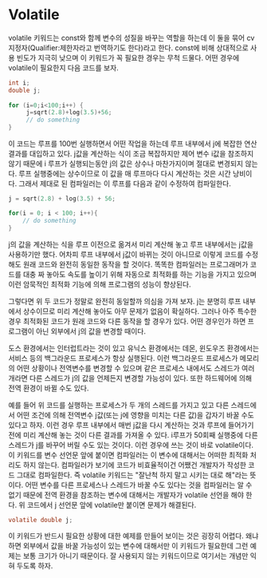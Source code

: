 # Volatile
volatile 키워드는 const와 함께 변수의 성질을 바꾸는 역할을 하는데 이 둘을 묶어 cv 지정자(Qualifier:제한자라고 번역하기도 한다)라고 한다. const에 비해 상대적으로 사용 빈도가 지극히 낮으며 이 키워드가 꼭 필요한 경우는 무척 드물다. 어떤 경우에 volatile이 필요한지 다음 코드를 보자.

``` c
int i;
double j;
 
for (i=0;i<100;i++) {
     j=sqrt(2.8)+log(3.5)+56;
     // do something
}
```

이 코드는 루프를 100번 실행하면서 어떤 작업을 하는데 루프 내부에서 j에 복잡한 연산 결과를 대입하고 있다. j값을 계산하는 식이 조금 복잡하지만 제어 변수 i값을 참조하지 않기 때문에 i 루프가 실행되는동안 j의 값은 상수나 마찬가지이며 절대로 변경되지 않는다. 루프 실행중에는 상수이므로 이 값을 매 루프마다 다시 계산하는 것은 시간 낭비이다. 그래서 제대로 된 컴파일러는 이 루프를 다음과 같이 수정하여 컴파일한다.

``` c
j = sqrt(2.8) + log(3.5) + 56;

for(i = 0; i < 100; i++){
	// do something
}
```

j의 값을 계산하는 식을 루프 이전으로 옮겨서 미리 계산해 놓고 루프 내부에서는 j값을 사용하기만 했다. 어차피 루프 내부에서 j값이 바뀌는 것이 아니므로 이렇게 코드를 수정해도 원래 코드와 완전히 동일한 동작을 할 것이다. 
똑똑한 컴파일러는 프로그래머가 코드를 대충 짜 놓아도 속도를 높이기 위해 자동으로 최적화를 하는 기능을 가지고 있으며 이런 암묵적인 최적화 기능에 의해 프로그램의 성능이 향상된다.

그렇다면 위 두 코드가 정말로 완전히 동일할까 의심을 가져 보자. j는 분명히 루프 내부에서 상수이므로 미리 계산해 놓아도 아무 문제가 없음이 확실하다. 그러나 아주 특수한 경우 최적화된 코드가 원래 코드와 다른 동작을 할 경우가 있다. 어떤 경우인가 하면 프로그램이 아닌 외부에서 j의 값을 변경할 때이다.

도스 환경에서는 인터럽트라는 것이 있고 유닉스 환경에서는 데몬, 윈도우즈 환경에서는 서비스 등의 백그라운드 프로세스가 항상 실행된다. 이런 백그라운드 프로세스가 메모리의 어떤 상황이나 전역변수를 변경할 수 있으며 같은 프로세스 내에서도 스레드가 여러 개라면 다른 스레드가 j의 값을 언제든지 변경할 가능성이 있다. 또한 하드웨어에 의해 전역 환경이 바뀔 수도 있다.

예를 들어 위 코드를 실행하는 프로세스가 두 개의 스레드를 가지고 있고 다른 스레드에서 어떤 조건에 의해 전역변수 j값(또는 j에 영향을 미치는 다른 값)을 갑자기 바꿀 수도 있다고 하자. 이런 경우 루프 내부에서 매번 j값을 다시 계산하는 것과 루프에 들어가기 전에 미리 계산해 놓는 것이 다른 결과를 가져올 수 있다. i루프가 50회째 실행중에 다른 스레드가 j를 바꾸어 버릴 수도 있는 것이다.
이런 경우에 쓰는 것이 바로 volatile이다. 이 키워드를 변수 선언문 앞에 붙이면 컴파일러는 이 변수에 대해서는 어떠한 최적화 처리도 하지 않는다. 컴파일러가 보기에 코드가 비효율적이건 어쨌건 개발자가 작성한 코드 그대로 컴파일한다. 즉 volatile 키워드는 "잘난척 하지 말고 시키는 대로 해"라는 뜻이다. 어떤 변수를 다른 프로세스나 스레드가 바꿀 수도 있다는 것을 컴파일러는 알 수 없기 때문에 전역 환경을 참조하는 변수에 대해서는 개발자가 volatile 선언을 해야 한다. 위 코드에서 j 선언문 앞에 volatile만 붙이면 문제가 해결된다.

``` c
volatile double j;
```

이 키워드가 반드시 필요한 상황에 대한 예제를 만들어 보이는 것은 굉장히 어렵다. 왜냐하면 외부에서 값을 바꿀 가능성이 있는 변수에 대해서만 이 키워드가 필요한데 그런 예제는 보통 크기가 아니기 때문이다. 잘 사용되지 않는 키워드이므로 여기서는 개념만 익혀 두도록 하자.
